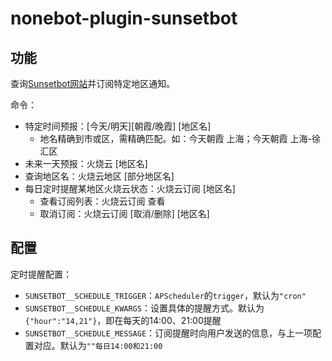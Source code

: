 # nonebot-plugin-sunsetbot

## 功能

查询[Sunsetbot网站](https://sunsetbot.top/)并订阅特定地区通知。

命令：
- 特定时间预报：[今天/明天][朝霞/晚霞] [地区名]
  - 地名精确到市或区，需精确匹配。如：今天朝霞 上海；今天朝霞 上海-徐汇区
- 未来一天预报：火烧云 [地区名]
- 查询地区名：火烧云地区 [部分地区名]
- 每日定时提醒某地区火烧云状态：火烧云订阅 [地区名]
  - 查看订阅列表：火烧云订阅 查看
  - 取消订阅：火烧云订阅 [取消/删除] [地区名]

## 配置

定时提醒配置：
- `SUNSETBOT__SCHEDULE_TRIGGER`：`APScheduler`的`trigger`，默认为`"cron"`
- `SUNSETBOT__SCHEDULE_KWARGS`：设置具体的提醒方式。默认为`{"hour":"14,21"}`，即在每天的14:00、21:00提醒
- `SUNSETBOT__SCHEDULE_MESSAGE`：订阅提醒时向用户发送的信息，与上一项配置对应。默认为`""每日14:00和21:00`